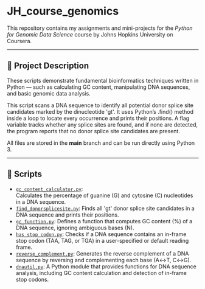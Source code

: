 # JH_course_genomics

This repository contains my assignments and mini-projects for the *Python for Genomic Data Science* course by Johns Hopkins University on Coursera.

---

## 📘 Project Description

These scripts demonstrate fundamental bioinformatics techniques written in Python — such as calculating GC content, manipulating DNA sequences, and basic genomic data analysis.

This script scans a DNA sequence to identify all potential donor splice site candidates marked by the dinucleotide 'gt'.
It uses Python’s .find() method inside a loop to locate every occurrence and prints their positions.
A flag variable tracks whether any splice sites are found, and if none are detected, the program reports that no donor splice site candidates are present.

All files are stored in the **main** branch and can be run directly using Python 3.  

---

## 🧬 Scripts

- [`gc_content_calculator.py`](gc_content_calculator.py):  
  Calculates the percentage of guanine (G) and cytosine (C) nucleotides in a DNA sequence.
- [`find_donorsplicesite.py`](find_donorsplicesite.py):
  Finds all 'gt' donor splice site candidates in a DNA sequence and prints their positions.
- [`gc_function.py`](gc_function.py):
  Defines a function that computes GC content (%) of a DNA sequence, ignoring ambiguous bases (N).
- [`has_stop_codon.py`](has_stop_codon.py):
  Checks if a DNA sequence contains an in-frame stop codon (TAA, TAG, or TGA) in a user-specified or default reading frame.
- [`reverse_complement.py`](reverse_complement.py):
  Generates the reverse complement of a DNA sequence by reversing and complementing each base (A↔T, C↔G).
- [`dnautil.py`](dnautil.py):
  A Python module that provides functions for DNA sequence analysis, including GC content calculation and detection of in-frame stop codons.
    

  

